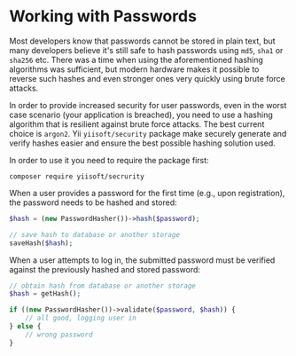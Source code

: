 # Working with Passwords

Most developers know that passwords cannot be stored in plain text, but many developers believe it's still safe to hash
passwords using `md5`, `sha1` or `sha256` etc. There was a time when using the aforementioned hashing algorithms was sufficient,
but modern hardware makes it possible to reverse such hashes and even stronger ones very quickly using brute force attacks.

In order to provide increased security for user passwords, even in the worst case scenario (your application is breached),
you need to use a hashing algorithm that is resilient against brute force attacks. The best current choice is `argon2`.
Yii `yiisoft/security` package make securely generate and verify hashes easier and ensure the best possible hashing
solution used.

In order to use it you need to require the package first:

```shell
composer require yiisoft/secrurity
```

When a user provides a password for the first time (e.g., upon registration), the password needs to be hashed and
stored:

```php
$hash = (new PasswordHasher())->hash($password);

// save hash to database or another storage
saveHash($hash); 
```

When a user attempts to log in, the submitted password must be verified against the previously hashed and stored password:

```php
// obtain hash from database or another storage
$hash = getHash();

if ((new PasswordHasher())->validate($password, $hash)) {
    // all good, logging user in
} else {
    // wrong password
}
```
